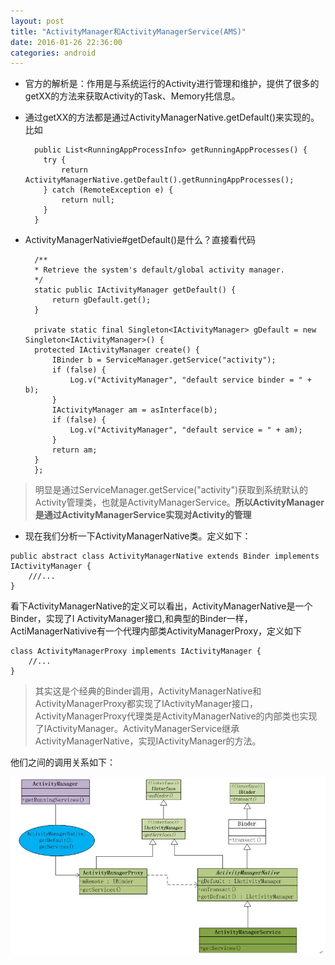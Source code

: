 ```yaml
---
layout: post
title: "ActivityManager和ActivityManagerService(AMS)"
date: 2016-01-26 22:36:00
categories: android
---
```


* 官方的解析是：作用是与系统运行的Activity进行管理和维护，提供了很多的getXX的方法来获取Activity的Task、Memory扥信息。

* 通过getXX的方法都是通过ActivityManagerNative.getDefault()来实现的。比如
	
		public List<RunningAppProcessInfo> getRunningAppProcesses() {
          try {
              return ActivityManagerNative.getDefault().getRunningAppProcesses();
          } catch (RemoteException e) {
              return null;
          }
        }

* ActivityManagerNativie#getDefault()是什么？直接看代码
    
     	
    	/**
     	* Retrieve the system's default/global activity manager.
     	*/
    	static public IActivityManager getDefault() {
        	return gDefault.get();
    	}
    	
    	private static final Singleton<IActivityManager> gDefault = new Singleton<IActivityManager>() {
        protected IActivityManager create() {
            IBinder b = ServiceManager.getService("activity");
            if (false) {
                Log.v("ActivityManager", "default service binder = " + b);
            }
            IActivityManager am = asInterface(b);
            if (false) {
                Log.v("ActivityManager", "default service = " + am);
            }
            return am;
        }
        };
	
>明显是通过ServiceManager.getService("activity")获取到系统默认的Activity管理类，也就是ActivityManagerService。**所以ActivityManager是通过ActivityManagerService实现对Activity的管理**


* 现在我们分析一下ActivityManagerNative类。定义如下：

```		    
public abstract class ActivityManagerNative extends Binder implements IActivityManager {
	///...
}
```
看下ActivityManagerNative的定义可以看出，ActivityManagerNative是一个Binder，实现了I
ActivityManager接口,和典型的Binder一样，ActiManagerNativive有一个代理内部类ActivityManagerProxy，定义如下

```
class ActivityManagerProxy implements IActivityManager {
	//...
}
```

> 其实这是个经典的Binder调用，ActivityManagerNative和ActivityManagerProxy都实现了IActivityManager接口，ActivityManagerProxy代理类是ActivityManagerNative的内部类也实现了IActivityManager。ActivityManagerService继承ActivityManagerNative，实现IActivityManager的方法。

他们之间的调用关系如下：

![image](https://github.com/jtlyuan/jtlyuan.github.io/blob/master/css/pics/ams-binder%E5%AE%9E%E7%8E%B0.jpg?raw=true)